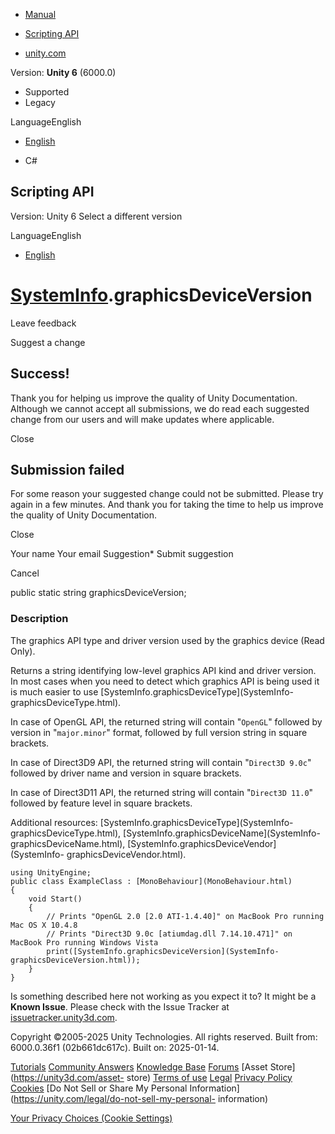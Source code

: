 [ ]()

  * [Manual](../Manual/index.html)
  * [Scripting API](../ScriptReference/index.html)

  * [unity.com](https://unity.com/)

Version: **Unity 6** (6000.0)

  * Supported
  * Legacy

LanguageEnglish

  * [English]()

  * C#

[ ](https://docs.unity3d.com)

## Scripting API

Version: Unity 6 Select a different version

LanguageEnglish

  * [English]()

#  [SystemInfo](SystemInfo.html).graphicsDeviceVersion

Leave feedback

Suggest a change

## Success!

Thank you for helping us improve the quality of Unity Documentation. Although
we cannot accept all submissions, we do read each suggested change from our
users and will make updates where applicable.

Close

## Submission failed

For some reason your suggested change could not be submitted. Please <a>try
again</a> in a few minutes. And thank you for taking the time to help us
improve the quality of Unity Documentation.

Close

Your name Your email Suggestion* Submit suggestion

Cancel

[ ]()

public static string graphicsDeviceVersion;

### Description

The graphics API type and driver version used by the graphics device (Read
Only).

Returns a string identifying low-level graphics API kind and driver version.
In most cases when you need to detect which graphics API is being used it is
much easier to use [SystemInfo.graphicsDeviceType](SystemInfo-
graphicsDeviceType.html).  
  
In case of OpenGL API, the returned string will contain "`OpenGL`" followed by
version in "`major.minor`" format, followed by full version string in square
brackets.  
  
In case of Direct3D9 API, the returned string will contain "`Direct3D 9.0c`"
followed by driver name and version in square brackets.  
  
In case of Direct3D11 API, the returned string will contain "`Direct3D 11.0`"
followed by feature level in square brackets.  
  
Additional resources: [SystemInfo.graphicsDeviceType](SystemInfo-
graphicsDeviceType.html), [SystemInfo.graphicsDeviceName](SystemInfo-
graphicsDeviceName.html), [SystemInfo.graphicsDeviceVendor](SystemInfo-
graphicsDeviceVendor.html).

    
    
    using UnityEngine;
    public class ExampleClass : [MonoBehaviour](MonoBehaviour.html)
    {
        void Start()
        {
            // Prints "OpenGL 2.0 [2.0 ATI-1.4.40]" on MacBook Pro running Mac OS X 10.4.8
            // Prints "Direct3D 9.0c [atiumdag.dll 7.14.10.471]" on MacBook Pro running Windows Vista
            print([SystemInfo.graphicsDeviceVersion](SystemInfo-graphicsDeviceVersion.html));
        }
    }
    

Is something described here not working as you expect it to? It might be a
**Known Issue**. Please check with the Issue Tracker at
[issuetracker.unity3d.com](https://issuetracker.unity3d.com).

Copyright ©2005-2025 Unity Technologies. All rights reserved. Built from:
6000.0.36f1 (02b661dc617c). Built on: 2025-01-14.

[Tutorials](https://unity3d.com/learn) [Community
Answers](https://answers.unity3d.com) [Knowledge
Base](https://support.unity3d.com/hc/en-us)
[Forums](https://forum.unity3d.com) [Asset Store](https://unity3d.com/asset-
store) [Terms of use](https://docs.unity3d.com/Manual/TermsOfUse.html)
[Legal](https://unity.com/legal) [Privacy
Policy](https://unity.com/legal/privacy-policy)
[Cookies](https://unity.com/legal/cookie-policy) [Do Not Sell or Share My
Personal Information](https://unity.com/legal/do-not-sell-my-personal-
information)

[Your Privacy Choices (Cookie Settings)](javascript:void\(0\);)

